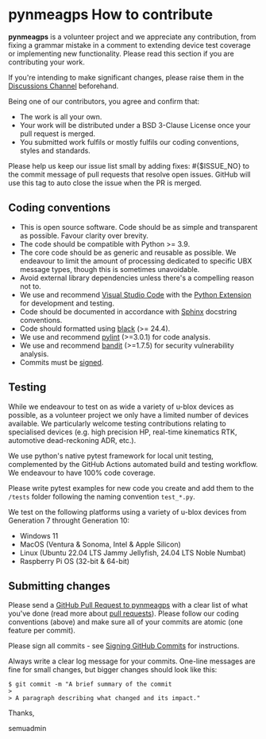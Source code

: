 # pynmeagps How to contribute

**pynmeagps** is a volunteer project and we appreciate any contribution, from fixing a grammar mistake in a comment to extending device test coverage or implementing new functionality. Please read this section if you are contributing your work.

If you're intending to make significant changes, please raise them in the [Discussions Channel](https://github.com/semuconsulting/pynmeagps/discussions/categories/ideas) beforehand.

Being one of our contributors, you agree and confirm that:

* The work is all your own.
* Your work will be distributed under a BSD 3-Clause License once your pull request is merged.
* You submitted work fulfils or mostly fulfils our coding conventions, styles and standards.

Please help us keep our issue list small by adding fixes: #{$ISSUE_NO} to the commit message of pull requests that resolve open issues. GitHub will use this tag to auto close the issue when the PR is merged.

## Coding conventions

* This is open source software. Code should be as simple and transparent as possible. Favour clarity over brevity.
* The code should be compatible with Python >= 3.9.
* The core code should be as generic and reusable as possible. We endeavour to limit the amount of processing dedicated to specific UBX message types, though this is sometimes unavoidable.
* Avoid external library dependencies unless there's a compelling reason not to.
* We use and recommend [Visual Studio Code](https://code.visualstudio.com/) with the [Python Extension](https://marketplace.visualstudio.com/items?itemName=ms-python.python) for development and testing.
* Code should be documented in accordance with [Sphinx](https://www.sphinx-doc.org/en/master/) docstring conventions.
* Code should formatted using [black](https://pypi.org/project/black/) (>= 24.4).
* We use and recommend [pylint](https://pypi.org/project/pylint/) (>=3.0.1) for code analysis.
* We use and recommend [bandit](https://pypi.org/project/bandit/) (>=1.7.5) for security vulnerability analysis.
* Commits must be [signed](https://docs.github.com/en/authentication/managing-commit-signature-verification/signing-commits).

## Testing

While we endeavour to test on as wide a variety of u-blox devices as possible, as a volunteer project we only have a limited number of devices available. We particularly welcome testing contributions relating to specialised devices (e.g. high precision HP, real-time kinematics RTK, automotive dead-reckoning ADR, etc.).

We use python's native pytest framework for local unit testing, complemented by the GitHub Actions automated build and testing workflow. We endeavour to have 100% code coverage.

Please write pytest examples for new code you create and add them to the `/tests` folder following the naming convention `test_*.py`.

We test on the following platforms using a variety of u-blox devices from Generation 7 throught Generation 10:
* Windows 11
* MacOS (Ventura & Sonoma, Intel & Apple Silicon)
* Linux (Ubuntu 22.04 LTS Jammy Jellyfish, 24.04 LTS Noble Numbat)
* Raspberry Pi OS (32-bit & 64-bit)

## Submitting changes

Please send a [GitHub Pull Request to pynmeagps](https://github.com/semuconsulting/pynmeagps/pulls) with a clear list of what you've done (read more about [pull requests](https://docs.github.com/en/free-pro-team@latest/github/collaborating-with-issues-and-pull-requests/about-pull-requests)). Please follow our coding conventions (above) and make sure all of your commits are atomic (one feature per commit).

Please sign all commits - see [Signing GitHub Commits](https://docs.github.com/en/authentication/managing-commit-signature-verification/signing-commits) for instructions.

Always write a clear log message for your commits. One-line messages are fine for small changes, but bigger changes should look like this:

    $ git commit -m "A brief summary of the commit
    > 
    > A paragraph describing what changed and its impact."


Thanks,

semuadmin